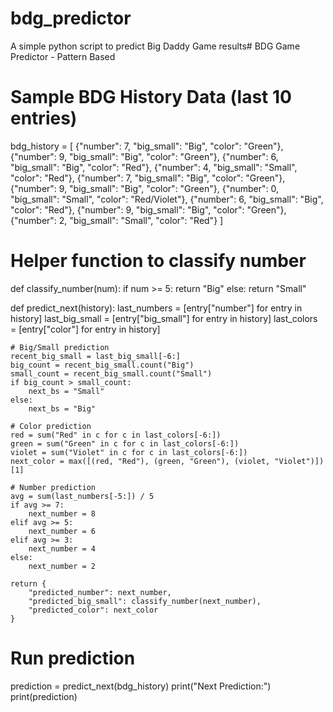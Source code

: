 
# bdg_predictor
A simple python script to predict Big Daddy Game results# BDG Game Predictor - Pattern Based

# Sample BDG History Data (last 10 entries)
bdg_history = [
    {"number": 7, "big_small": "Big", "color": "Green"},
    {"number": 9, "big_small": "Big", "color": "Green"},
    {"number": 6, "big_small": "Big", "color": "Red"},
    {"number": 4, "big_small": "Small", "color": "Red"},
    {"number": 7, "big_small": "Big", "color": "Green"},
    {"number": 9, "big_small": "Big", "color": "Green"},
    {"number": 0, "big_small": "Small", "color": "Red/Violet"},
    {"number": 6, "big_small": "Big", "color": "Red"},
    {"number": 9, "big_small": "Big", "color": "Green"},
    {"number": 2, "big_small": "Small", "color": "Red"}
]

# Helper function to classify number
def classify_number(num):
    if num >= 5:
        return "Big"
    else:
        return "Small"

def predict_next(history):
    last_numbers = [entry["number"] for entry in history]
    last_big_small = [entry["big_small"] for entry in history]
    last_colors = [entry["color"] for entry in history]

    # Big/Small prediction
    recent_big_small = last_big_small[-6:]
    big_count = recent_big_small.count("Big")
    small_count = recent_big_small.count("Small")
    if big_count > small_count:
        next_bs = "Small"
    else:
        next_bs = "Big"

    # Color prediction
    red = sum("Red" in c for c in last_colors[-6:])
    green = sum("Green" in c for c in last_colors[-6:])
    violet = sum("Violet" in c for c in last_colors[-6:])
    next_color = max([(red, "Red"), (green, "Green"), (violet, "Violet")])[1]

    # Number prediction
    avg = sum(last_numbers[-5:]) / 5
    if avg >= 7:
        next_number = 8
    elif avg >= 5:
        next_number = 6
    elif avg >= 3:
        next_number = 4
    else:
        next_number = 2

    return {
        "predicted_number": next_number,
        "predicted_big_small": classify_number(next_number),
        "predicted_color": next_color
    }

# Run prediction
prediction = predict_next(bdg_history)
print("Next Prediction:")
print(prediction) 
